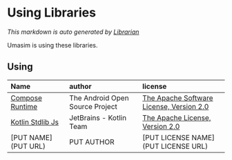 # Using Libraries
*This markdown is auto generated by [Librarian](https://github.com/MeilCli/Librarian)*

Umasim is using these libraries.

## Using
|Name|author|license|
|:--|:--|:--|
|[Compose Runtime](https://github.com/JetBrains/compose-jb)|The Android Open Source Project|[The Apache Software License, Version 2.0](http://www.apache.org/licenses/LICENSE-2.0.txt)|
|[Kotlin Stdlib Js](https://kotlinlang.org/)|JetBrains - Kotlin Team|[The Apache License, Version 2.0](http://www.apache.org/licenses/LICENSE-2.0.txt)|
|[PUT NAME](PUT URL)|PUT AUTHOR|[PUT LICENSE NAME](PUT LICENSE URL)|
